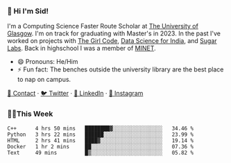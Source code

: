 ### 👋 Hi I'm Sid!
I'm a Computing Science Faster Route Scholar at [The University of Glasgow](https://gla.ac.uk). I'm on track for graduating with Master's in 2023. In the past I've worked on projects with [The Girl Code](https://thegirlcode.co/), [Data Science for India](), and [Sugar Labs](https://sugarlabs.org/). Back in highschool I was a member of [MINET](https://minet.co/). 

- 😄 Pronouns: He/Him
- ⚡ Fun fact: The benches outside the university library are the best place to nap on campus.

[📇 Contact](https://sid.gg/) · [🐦 Twitter](https://twitter.com/scholaronroad) · [👔 LinkedIn](https://linkedin.com/in/sidhant-bhavnani) · [📸 Instagram](https://www.instagram.com/bhavnani.pvt/) 

### 👨‍💻This Week
<!--START_SECTION:waka-->
```text
C++      4 hrs 50 mins   ████████▓░░░░░░░░░░░░░░░░   34.46 % 
Python   3 hrs 22 mins   ██████░░░░░░░░░░░░░░░░░░░   23.99 % 
HTML     2 hrs 41 mins   ████▓░░░░░░░░░░░░░░░░░░░░   19.14 % 
Docker   1 hr 2 mins     ██░░░░░░░░░░░░░░░░░░░░░░░   07.36 % 
Text     49 mins         █▒░░░░░░░░░░░░░░░░░░░░░░░   05.82 % 
```
<!--END_SECTION:waka-->
